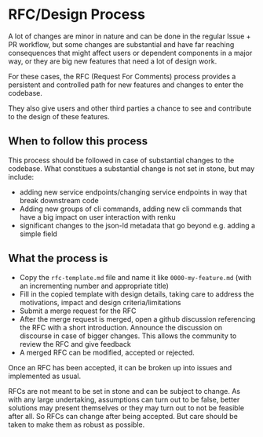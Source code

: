 RFC/Design Process
==================

A lot of changes are minor in nature and can be done in the regular Issue + PR
workflow, but some changes are substantial and have far reaching consequences
that might affect users or dependent components in a major way, or they are
big new features that need a lot of design work.

For these cases, the RFC (Request For Comments) process provides a persistent
and controlled path for new features and changes to enter the codebase.

They also give users and other third parties a chance to see and contribute
to the design of these features.

When to follow this process
---------------------------

This process should be followed in case of substantial changes to the codebase.
What constitues a substantial change is not set in stone, but may include:

- adding new service endpoints/changing service endpoints in way that break
  downstream code
- Adding new groups of cli commands, adding new cli commands that have a big
  impact on user interaction with renku
- significant changes to the json-ld metadata that go beyond e.g. adding a
  simple field

What the process is
-------------------

- Copy the `rfc-template.md` file and name it like `0000-my-feature.md`
  (with an incrementing number and appropriate title)
- Fill in the copied template with design details, taking care to address
  the motivations, impact and design criteria/limitations
- Submit a merge request for the RFC
- After the merge request is merged, open a github discussion referencing
  the RFC with a short introduction. Announce the discussion on discourse
  in case of bigger changes. This allows the community to review the RFC
  and give feedback
- A merged RFC can be modified, accepted or rejected.

Once an RFC has been accepted, it can be broken up into issues and
implemented as usual.

RFCs are not meant to be set in stone and can be subject to change.
As with any large undertaking, assumptions can turn out to be false,
better solutions may present themselves or they may turn out to not be
feasible after all. So RFCs can change after being accepted. But care should
be taken to make them as robust as possible.
